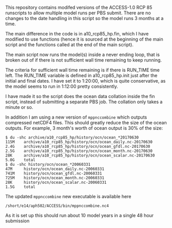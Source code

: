 
This repository contains modifed versions of the ACCESS-1.0 RCP 85 runscripts to allow multiple model runs per PBS submit. There are no changes to the date handling in this script so the model runs 3 months at a time.

The main difference in the code is in a10_rcp85_hp.fin, which I have modified to use functions (hence it is sourced at the beginning of the main script and the functions called at the end of the main script).

The main script now runs the model(s) inside a never ending loop, that is broken out of if there is not sufficient wall time remaining to keep running.

The criteria for sufficient wall time remaining is if there is RUN_TIME time left. The RUN_TIME variable is defined in a10_rcp85_hp.init just after the initial and final dates. I have set it to 1:20:00, which is quite conservative, as the model seems to run in 1:12:00 pretty consistently.

I have made it so the script does the ocean data collation inside the fin script, instead of submitting a separate PBS job. The collation only takes a minute or so.

In addition I am using a new version of `mppnccombine` which outputs compressed netCDF4 files. This should greatly reduce the size of the ocean outputs. For example, 3 month's worth of ocean output is 30% of the size:

```
$ du -shc archive/a10_rcp85_hp/history/ocn/ocean_*20170630
115M    archive/a10_rcp85_hp/history/ocn/ocean_daily.nc-20170630
2.4G    archive/a10_rcp85_hp/history/ocn/ocean_gfdl.nc-20170630
2.5G    archive/a10_rcp85_hp/history/ocn/ocean_month.nc-20170630
28K     archive/a10_rcp85_hp/history/ocn/ocean_scalar.nc-20170630
5.0G    total
$ du -shc history/ocn/ocean_*20060331 
47M     history/ocn/ocean_daily.nc-20060331
741M    history/ocn/ocean_gfdl.nc-20060331
725M    history/ocn/ocean_month.nc-20060331
28K     history/ocn/ocean_scalar.nc-20060331
1.5G    total
```

The updated `mppnccombine` new executable is available here

```
/short/e14/aph502/ACCESS/bin/mppnccombine.nc4
```

As it is set up this should run about 10 model years in a single 48 hour submission

